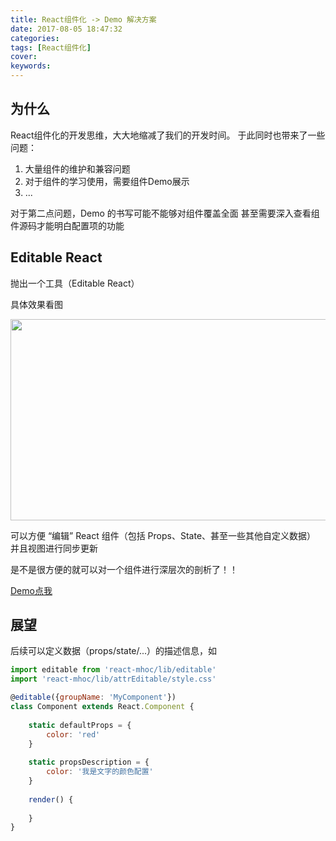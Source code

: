 ```yaml
---
title: React组件化 -> Demo 解决方案
date: 2017-08-05 18:47:32
categories:
tags: [React组件化]
cover:
keywords:
---
```


## 为什么

 React组件化的开发思维，大大地缩减了我们的开发时间。
 于此同时也带来了一些问题：
 
  1. 大量组件的维护和兼容问题
  2. 对于组件的学习使用，需要组件Demo展示
  3. ...
  
对于第二点问题，Demo 的书写可能不能够对组件覆盖全面
甚至需要深入查看组件源码才能明白配置项的功能

## Editable React

抛出一个工具（Editable React）

具体效果看图

<img src="http://obu9je6ng.bkt.clouddn.com/FkVW1A_OJ5Nw5m2wNFQL5QrtIGfF?imageslim" width="1221" height="322"/>

可以方便 “编辑” React 组件（包括 Props、State、甚至一些其他自定义数据）
并且视图进行同步更新

是不是很方便的就可以对一个组件进行深层次的剖析了！！

[Demo点我](https://m-cuttlefish.github.io/react-mhoc/page/)

## 展望

后续可以定义数据（props/state/...）的描述信息，如

```jsx harmony
import editable from 'react-mhoc/lib/editable'
import 'react-mhoc/lib/attrEditable/style.css'

@editable({groupName: 'MyComponent'})
class Component extends React.Component {
    
    static defaultProps = {
        color: 'red'
    }
    
    static propsDescription = {
        color: '我是文字的颜色配置'
    }
    
    render() {
        
    }
}
```





